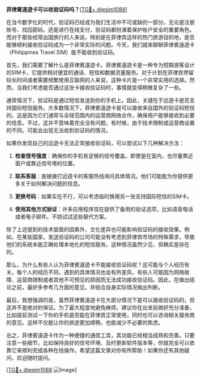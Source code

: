 **菲律賓遠遊卡可以收验证码吗？**[[TG💪+ @esim1088](https://t.me/s/esim1088)]

在当今数字化的时代，验证码已经成为我们生活中不可或缺的一部分。无论是注册账号、找回密码，还是进行在线支付，验证码都扮演着保护账户安全的重要角色。而对于那些经常出国旅行的人来说，特别是在菲律宾这样的热门旅游目的地，是否能够顺利接收验证码成为一个非常实际的问题。今天，我们就来聊聊菲律賓遠遊卡（Philippines Travel SIM）能不能收到验证码。

首先，我们需要了解什么是菲律賓遠遊卡。菲律賓遠遊卡是一种专为短期游客设计的SIM卡，它提供相对便宜的通话、短信和数据流量服务。对于计划在菲律宾停留较长时间或者需要频繁使用互联网的人来说，这种卡片是一个非常实用的选择。然而，当我们考虑能否通过这张卡接收验证码时，事情就变得稍微复杂了一些。

通常情况下，验证码是通过短信发送到你的手机上。因此，关键在于远遊卡是否支持国际短信服务。大多数情况下，菲律賓遠遊卡是可以接收来自国外的验证码短信的。这是因为它们通常与全球范围内的运营商网络合作，确保用户能够接收到必要的信息。不过，这并不意味着完全没有问题。有时候，由于技术限制或运营商设置的不同，可能会出现无法收到验证码的情况。

如果你发现自己的远遊卡无法正常接收验证码，可以尝试以下几种解决方法：

1. **检查信号强度**：确保你的手机有足够的信号覆盖。即使是在室内，也尽量靠近窗户或靠近信号塔的位置。
   
2. **联系客服**：直接拨打远遊卡的客服热线询问具体情况。他们可能能为你提供更多关于如何解决问题的信息。

3. **更换号码**：如果实在不行，可以考虑临时换用另一张支持国际短信的SIM卡。

4. **使用其他方式验证**：许多应用程序现在提供了备用的验证选项，比如语音电话或者电子邮件。不妨试试这些替代方案。

除了上述提到的技术层面的因素外，文化差异也可能影响验证码的接收效果。例如，在某些国家，发送验证码的公司可能没有考虑到菲律宾市场的特殊需求，导致他们的系统未能正确处理本地化的短信服务。这种情况虽然少见，但确实是存在的。

那么，为什么有些人认为菲律賓遠遊卡不能接收验证码呢？这可能与个人经历有关。每个人的经历不同，遇到的具体情况也会有所差异。有些人可能因为网络故障、运营商限制或者其他不可预见的原因而无法成功接收验证码。因此，在做出结论之前，最好多参考几方面的意见，并结合自身实际情况做出判断。

最后，我想强调的是，虽然菲律賓遠遊卡在大部分情况下是可以接收验证码的，但这并不是绝对的保证。为了最大程度地避免麻烦，建议你在出发前做好充分准备，比如提前测试一下你的手机是否能在菲律宾正常使用，同时也可以咨询相关服务商的意见。这样不仅能让你的旅途更加顺畅，也能减少不必要的焦虑。

总之，菲律賓遠遊卡作为一种便捷的通信工具，其功能已经相当成熟和完善。只要注意一些细节，比如保持良好的信号环境、及时更新软件版本等，你就完全可以依靠它来顺利完成各种在线操作。希望这篇文章对你有所帮助！如果你还有其他疑问，欢迎随时提问。

[[TG💪+ @esim1088](https://t.me/s/esim1088) ![Image](https://i.postimg.cc/4NQfJmqS/Snipaste-2025-05-13-00-14-12.png)]